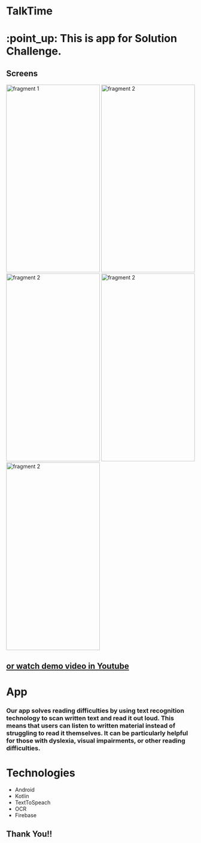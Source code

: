 # TalkTime
<html>


<body>

<h1>
:point_up: This is app for Solution Challenge.
</h1>
<h2>
Screens
</h2>
<div style="display:block" >
<img alt="fragment 1" src="https://i.ibb.co/N2m2dL6/Screenshot-20230404-222908-Talk-Time.jpg" width="250" height="500"/>
<img alt="fragment 2" src="https://i.ibb.co/CmwyKDj/Screenshot-20230401-000339-Talk-Time.jpg" width="250" height="500"/>
<img alt="fragment 2" src="https://i.ibb.co/P6mLLSB/Screenshot-20230401-000354-Talk-Time.jpg" width="250" height="500"/>
<img alt="fragment 2" src="https://i.ibb.co/CzQwvG8/Screenshot-20230404-222940-Talk-Time.jpg" width="250" height="500"/>
<img alt="fragment 2" src="https://i.ibb.co/bB3d8Jn/Screenshot-20230404-223305-Google.jpg" width="250" height="500"/>
</div>
<h2>
<a href="https://youtu.be/9WuQhsZrbFE" target="blank">
or watch demo video in Youtube</a>
 </h2>
<h1>
App
</h1>

<h3>
Our app solves reading difficulties by using text recognition technology to scan written text and read it out loud.
This means that users can listen to written material instead of struggling to read it themselves.
It can be particularly helpful for those with dyslexia, visual impairments, or other reading difficulties.
 
 </h3>
 <h1>
Technologies
</h1>
 <ul>
<li>Android</li>
<li>Kotlin</li>
<li>TextToSpeach</li>
<li>OCR</li>
 <li>Firebase</li>
</ul>

 <h2>
 Thank You!!
 </h2>
</body>

</html>
